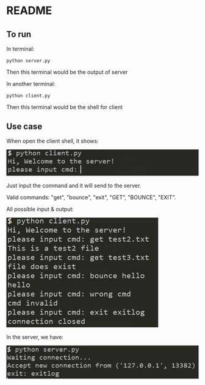 # README

###### 

## To run

In terminal:

```
python server.py
```

Then this terminal would be the output of server

In another terminal:

```
python client.py
```

Then this terminal would be the shell for client

## Use case

When open the client shell, it shows:

![image-20200421161008109](image-20200421161008109.png)

Just input the command and it will send to the server.

Valid commands: "get", "bounce", "exit", "GET", "BOUNCE", "EXIT".

All possible input & output:

![image-20200421161948128](image-20200421161948128.png)

In the server, we have:

![image-20200421162122230](image-20200421162122230.png)